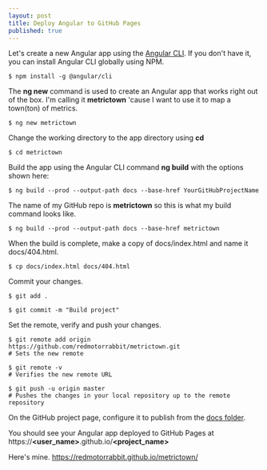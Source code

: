 ```yaml
---
layout: post
title: Deploy Angular to GitHub Pages
published: true
---
```


Let's create a new Angular app using the [Angular CLI](https://cli.angular.io/). If you don't have it, you can install Angular CLI globally using NPM.

````shell
$ npm install -g @angular/cli
````

The **ng new** command is used to create an Angular app that works right out of the box. I'm calling it **metrictown** 'cause I want to use it to map a town(ton) of metrics.

````shell
$ ng new metrictown
````

Change the working directory to the app directory using **cd**

````shell
$ cd metrictown
````

Build the app using the Angular CLI command **ng build** with the options shown here:

````shell
$ ng build --prod --output-path docs --base-href YourGitHubProjectName
````

The name of my GitHub repo is **metrictown** so this is what my build command looks like.

````shell
$ ng build --prod --output-path docs --base-href metrictown
````

When the build is complete, make a copy of docs/index.html and name it docs/404.html.

````shell
$ cp docs/index.html docs/404.html
````

Commit your changes.

````shell
$ git add .

$ git commit -m "Build project"
````

Set the remote, verify and push your changes.

````shell
$ git remote add origin https://github.com/redmotorrabbit/metrictown.git
# Sets the new remote

$ git remote -v
# Verifies the new remote URL

$ git push -u origin master
# Pushes the changes in your local repository up to the remote repository 
````

On the GitHub project page, configure it to publish from the [docs folder](https://help.github.com/en/articles/configuring-a-publishing-source-for-github-pages#publishing-your-github-pages-site-from-a-docs-folder-on-your-master-branch).

You should see your Angular app deployed to GitHub Pages at https://**<user_name>**.github.io/**<project_name>**

Here's mine. https://redmotorrabbit.github.io/metrictown/



